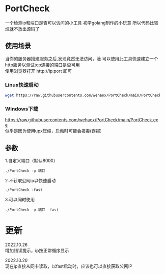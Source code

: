 # PortCheck
一个检测ip和端口是否可以访问的小工具
初学golang制作的小玩意  所以代码比较烂就不放出源码了
## 使用场景  
当你的服务器搭建服务之后,发现竟然无法访问，淦
可以使用此工具快速建立一个http服务以测试tcp连接的端口是否可用  
使用浏览器打开 http://ip:port 即可  
### Linux快速启动
```bash
wget https://raw.githubusercontents.com/wehaox/PortCheck/main/PortCheck && chmod +x ./PortCheck && ./PortCheck_Linux -p 8001
```
### Windows下载
https://raw.githubusercontents.com/wehaox/PortCheck/main/PortCheck.exe  
似乎是因为使用upx压缩，启动时可能会报毒(误报)  
## 参数  
1.自定义端口（默认8000）
```shell
./PortCheck -p 端口
```
2.不获取公网ip以快速启动
```shell
./PortCheck -fast 
```
3.可以同时使用
```shell
./PortCheck -p 端口 -fast
```

# 更新
2022.10.26  
增加错误提示，ip按正常循序显示  

2022.10.20  
现在ip直接从网卡读取，以fast启动时，应该也可以直接获取公网IP
